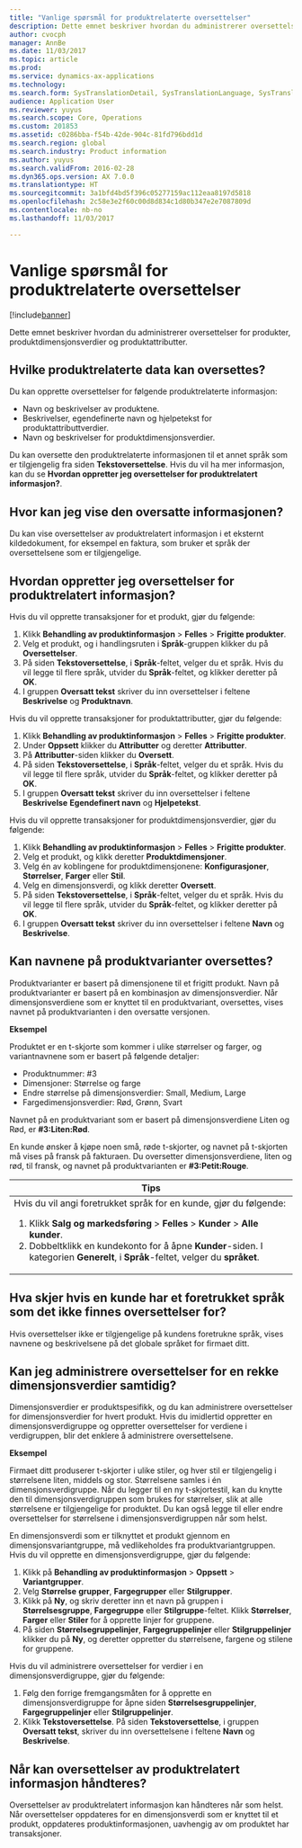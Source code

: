 ```yaml
---
title: "Vanlige spørsmål for produktrelaterte oversettelser"
description: Dette emnet beskriver hvordan du administrerer oversettelser for produkter, produktdimensjonsverdier og produktattributter.
author: cvocph
manager: AnnBe
ms.date: 11/03/2017
ms.topic: article
ms.prod: 
ms.service: dynamics-ax-applications
ms.technology: 
ms.search.form: SysTranslationDetail, SysTranslationLanguage, SysTranslationList
audience: Application User
ms.reviewer: yuyus
ms.search.scope: Core, Operations
ms.custom: 201853
ms.assetid: c0286bba-f54b-42de-904c-81fd796bdd1d
ms.search.region: global
ms.search.industry: Product information
ms.author: yuyus
ms.search.validFrom: 2016-02-28
ms.dyn365.ops.version: AX 7.0.0
ms.translationtype: HT
ms.sourcegitcommit: 3a1bfd4bd5f396c05277159ac112eaa8197d5818
ms.openlocfilehash: 2c58e3e2f60c00d8d834c1d80b347e2e7087809d
ms.contentlocale: nb-no
ms.lasthandoff: 11/03/2017

---
```


# <a name="product-related-translations-faq"></a>Vanlige spørsmål for produktrelaterte oversettelser

[!include[banner](../includes/banner.md)]


Dette emnet beskriver hvordan du administrerer oversettelser for produkter, produktdimensjonsverdier og produktattributter. 

<a name="what-product-related-data-can-be-translated"></a>Hvilke produktrelaterte data kan oversettes?
--------------------------------------------

Du kan opprette oversettelser for følgende produktrelaterte informasjon:
-   Navn og beskrivelser av produktene.
-   Beskrivelser, egendefinerte navn og hjelpetekst for produktattributtverdier.
-   Navn og beskrivelser for produktdimensjonsverdier.

Du kan oversette den produktrelaterte informasjonen til et annet språk som er tilgjengelig fra siden **Tekstoversettelse**. Hvis du vil ha mer informasjon, kan du se **Hvordan oppretter jeg oversettelser for produktrelatert informasjon?**.

## <a name="where-can-i-view-the-translated-information"></a>Hvor kan jeg vise den oversatte informasjonen?
Du kan vise oversettelser av produktrelatert informasjon i et eksternt kildedokument, for eksempel en faktura, som bruker et språk der oversettelsene som er tilgjengelige.

## <a name="how-do-i-create-translations-for-product-related-information"></a>Hvordan oppretter jeg oversettelser for produktrelatert informasjon?
Hvis du vil opprette transaksjoner for et produkt, gjør du følgende:
1.  Klikk **Behandling av produktinformasjon** &gt; **Felles** &gt; **Frigitte produkter**.
2.  Velg et produkt, og i handlingsruten i **Språk**-gruppen klikker du på **Oversettelser**.
3.  På siden **Tekstoversettelse**, i **Språk**-feltet, velger du et språk. Hvis du vil legge til flere språk, utvider du **Språk**-feltet, og klikker deretter på **OK**.
4.  I gruppen **Oversatt tekst** skriver du inn oversettelser i feltene **Beskrivelse** og **Produktnavn**.

Hvis du vil opprette transaksjoner for produktattributter, gjør du følgende:
1.  Klikk **Behandling av produktinformasjon** &gt; **Felles** &gt; **Frigitte produkter**.
2.  Under **Oppsett** klikker du **Attributter** og deretter **Attributter**.
3.  På **Attributter**-siden klikker du **Oversett**.
4.  På siden **Tekstoversettelse**, i **Språk**-feltet, velger du et språk. Hvis du vil legge til flere språk, utvider du **Språk**-feltet, og klikker deretter på **OK**.
5.  I gruppen **Oversatt tekst** skriver du inn oversettelser i feltene **Beskrivelse** **Egendefinert navn** og **Hjelpetekst**.

Hvis du vil opprette transaksjoner for produktdimensjonsverdier, gjør du følgende:
1.  Klikk **Behandling av produktinformasjon** &gt; **Felles** &gt; **Frigitte produkter**.
2.  Velg et produkt, og klikk deretter **Produktdimensjoner**.
3.  Velg én av koblingene for produktdimensjonene: **Konfigurasjoner**, **Størrelser**, **Farger** eller **Stil**.
4.  Velg en dimensjonsverdi, og klikk deretter **Oversett**.
5.  På siden **Tekstoversettelse**, i **Språk**-feltet, velger du et språk. Hvis du vil legge til flere språk, utvider du **Språk**-feltet, og klikker deretter på **OK**.
6.  I gruppen **Oversatt tekst** skriver du inn oversettelser i feltene **Navn** og **Beskrivelse**.

## <a name="can-the-names-of-product-variants-be-translated"></a>Kan navnene på produktvarianter oversettes?
Produktvarianter er basert på dimensjonene til et frigitt produkt. Navn på produktvarianter er basert på en kombinasjon av dimensjonsverdier. Når dimensjonsverdiene som er knyttet til en produktvariant, oversettes, vises navnet på produktvarianten i den oversatte versjonen.  

**Eksempel**  

Produktet er en t-skjorte som kommer i ulike størrelser og farger, og variantnavnene som er basert på følgende detaljer:
-   Produktnummer: \#3
-   Dimensjoner: Størrelse og farge
-   Endre størrelse på dimensjonsverdier: Small, Medium, Large
-   Fargedimensjonsverdier: Rød, Grønn, Svart

Navnet på en produktvariant som er basert på dimensjonsverdiene Liten og Rød, er **\#3:Liten:Rød**.  

En kunde ønsker å kjøpe noen små, røde t-skjorter, og navnet på t-skjorten må vises på fransk på fakturaen. Du oversetter dimensjonsverdiene, liten og rød, til fransk, og navnet på produktvarianten er **\#3:Petit:Rouge**.
<table>
<colgroup>
<col width="100%" />
</colgroup>
<thead>
<tr class="header">
<th><strong>Tips</strong></th>
</tr>
</thead>
<tbody>
<tr class="odd">
<td>Hvis du vil angi foretrukket språk for en kunde, gjør du følgende:
<ol>  
<li>Klikk <strong>Salg og markedsføring</strong> &gt; <strong>Felles</strong> &gt; <strong>Kunder</strong> &gt; <strong>Alle</strong> <strong>kunder</strong>.</li>
<li>Dobbeltklikk en kundekonto for å åpne <strong>Kunder</strong>-siden. I kategorien <strong>Generelt</strong>, i <strong>Språk</strong>-feltet, velger du <strong>språket</strong>.</li>
</ol></td>
</tr>
</tbody>
</table>

## <a name="what-happens-if-a-customer-has-a-preferred-language-for-which-no-translations-are-available"></a>Hva skjer hvis en kunde har et foretrukket språk som det ikke finnes oversettelser for?
Hvis oversettelser ikke er tilgjengelige på kundens foretrukne språk, vises navnene og beskrivelsene på det globale språket for firmaet ditt.

## <a name="can-i-manage-translations-for-a-series-of-dimension-values-at-the-same-time"></a>Kan jeg administrere oversettelser for en rekke dimensjonsverdier samtidig?
Dimensjonsverdier er produktspesifikk, og du kan administrere oversettelser for dimensjonsverdier for hvert produkt. Hvis du imidlertid oppretter en dimensjonsverdigruppe og oppretter oversettelser for verdiene i verdigruppen, blir det enklere å administrere oversettelsene.   

**Eksempel**  

Firmaet ditt produserer t-skjorter i ulike stiler, og hver stil er tilgjengelig i størrelsene liten, middels og stor. Størrelsene samles i én dimensjonsverdigruppe. Når du legger til en ny t-skjortestil, kan du knytte den til dimensjonsverdigruppen som brukes for størrelser, slik at alle størrelsene er tilgjengelige for produktet. Du kan også legge til eller endre oversettelser for størrelsene i dimensjonsverdigruppen når som helst.  

En dimensjonsverdi som er tilknyttet et produkt gjennom en dimensjonsvariantgruppe, må vedlikeholdes fra produktvariantgruppen.   
Hvis du vil opprette en dimensjonsverdigruppe, gjør du følgende:
1.  Klikk på **Behandling av produktinformasjon** &gt; **Oppsett** &gt; **Variantgrupper**.
2.  Velg **Størrelse** **grupper**, **Fargegrupper** eller **Stilgrupper**.
3.  Klikk på **Ny**, og skriv deretter inn et navn på gruppen i **Størrelsesgruppe**, **Fargegruppe** eller **Stilgruppe**-feltet. Klikk **Størrelser**, **Farger** eller **Stiler** for å opprette linjer for gruppene.
4.  På siden **Størrelsegruppelinjer**, **Fargegruppelinjer** eller **Stilgruppelinjer** klikker du på **Ny**, og deretter oppretter du størrelsene, fargene og stilene for gruppene.

Hvis du vil administrere oversettelser for verdier i en dimensjonsverdigruppe, gjør du følgende:
1.  Følg den forrige fremgangsmåten for å opprette en dimensjonsverdigruppe for åpne siden **Størrelsesgruppelinjer**, **Fargegruppelinjer** eller **Stilgruppelinjer**.
2.  Klikk **Tekstoversettelse**. På siden **Tekstoversettelse**, i gruppen **Oversatt tekst**, skriver du inn oversettelsene i feltene **Navn** og **Beskrivelse**.

## <a name="when-can-translations-of-product-related-information-be-managed"></a>Når kan oversettelser av produktrelatert informasjon håndteres?
Oversettelser av produktrelatert informasjon kan håndteres når som helst. Når oversettelser oppdateres for en dimensjonsverdi som er knyttet til et produkt, oppdateres produktinformasjonen, uavhengig av om produktet har transaksjoner.






